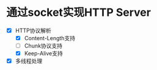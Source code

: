 # 通过socket实现HTTP Server  
* [x] HTTP协议解析
  * [x] Content-Length支持
  * [ ] Chunk协议支持
  * [x] Keep-Alive支持
* [x] 多线程处理